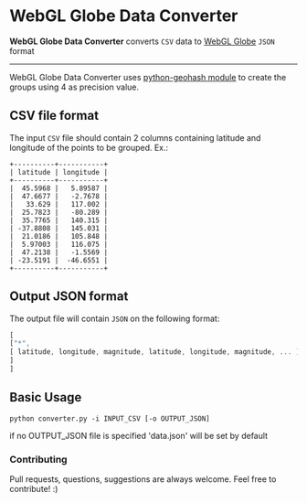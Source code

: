 WebGL Globe Data Converter
==========================

**WebGL Globe Data Converter** converts `CSV` data to [WebGL Globe](https://github.com/dataarts/webgl-globe) `JSON` format

----

WebGL Globe Data Converter uses [python-geohash module](https://code.google.com/p/python-geohash/) to create the groups using 4 as precision value.

## CSV file format
The input `CSV` file should contain 2 columns containing latitude and longitude of the points to be grouped.
Ex.:
```
+----------+-----------+
| latitude | longitude |
+----------+-----------+
|  45.5968 |   5.89587 |
|  47.6677 |   -2.7678 |
|   33.629 |   117.002 |
|  25.7823 |   -80.289 |
|  35.7765 |   140.315 |
| -37.8808 |   145.031 |
|  21.0186 |   105.848 |
|  5.97003 |   116.075 |
|  47.2138 |   -1.5569 |
| -23.5191 |  -46.6551 |
+----------+-----------+
```

## Output JSON format
The output file will contain `JSON` on the following format:
```javascript
[
["*",
[ latitude, longitude, magnitude, latitude, longitude, magnitude, ... ]
]
]
```

## Basic Usage
```shell
python converter.py -i INPUT_CSV [-o OUTPUT_JSON]
```
if no OUTPUT_JSON file is specified 'data.json' will be set by default

### Contributing
Pull requests, questions, suggestions are always welcome. Feel free to contribute! :)
